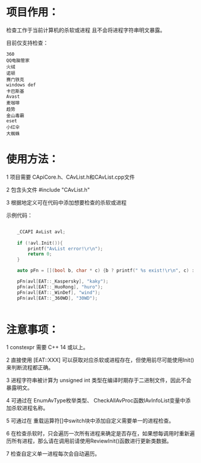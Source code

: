 # 项目作用：

检查工作于当前计算机的杀软或进程 且不会将进程字符串明文暴露。

目前仅支持检查：

	360
	QQ电脑管家
	火绒
	诺顿
	赛门铁克
	windows def
	卡巴斯基
	Avast
	麦咖啡
	趋势
	金山毒霸
	eset
	小红伞
	大蜘蛛
  



# 使用方法：

1 项目需要 CApiCore.h、CAvList.h和CAvList.cpp文件

2 包含头文件 #include "CAvList.h"

3 根据地定义可在代码中添加想要检查的杀软或进程

示例代码：

```c

	_CCAPI AvList avl;
	
	if (!avl.Init()){
		printf("AvList error!\r\n");
		return 0;
	}

	auto pFn = [](bool b, char * c) {b ? printf(" %s exist!\r\n", c) : printf(" %s not find!\r\n", c); };

	pFn(avl[EAT::_Kaspersky], "kaky");
	pFn(avl[EAT::_HuoRong], "huro");
	pFn(avl[EAT::_WinDef], "wind");
	pFn(avl[EAT::_360WD], "30WD");
  
```
  
  # 注意事项：
  
  1 constexpr 需要 C++ 14 或以上。
  
  2 直接使用 [EAT::XXX] 可以获取对应杀软或进程存在，但使用前尽可能使用Init()来判断流程都正确。

  3 进程字符串被计算为 unsigned int 类型在编译时期存于二进制文件，因此不会暴露明文。

  4 可通过在 EnumAvType枚举类型、 CheckAllAvProc函数lAvInfoList变量中添加杀软进程名称。
  
  5 可通过在 重载运算符[]中switch块中添加自定义需要单一的进程检查。
  
  6 在检查杀软时，只会遍历一次所有进程来确定是否存在，如果想每调用时重新遍历所有进程，那么请在调用前请使用ReviewInit()函数进行更新类数据。
  
  7 检查自定义单一进程每次会自动遍历。
  

